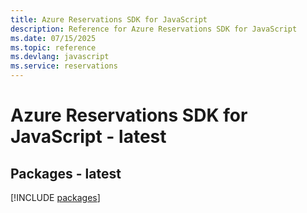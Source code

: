 ```yaml
---
title: Azure Reservations SDK for JavaScript
description: Reference for Azure Reservations SDK for JavaScript
ms.date: 07/15/2025
ms.topic: reference
ms.devlang: javascript
ms.service: reservations
---
```

# Azure Reservations SDK for JavaScript - latest
## Packages - latest
[!INCLUDE [packages](reservations-index.md)]